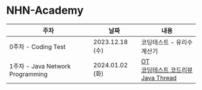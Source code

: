 # NHN-Academy

| 주차 | 날짜 | 내용 |
| --- | --- | --- |
| 0주차 - Coding Test | 2023.12.18 (수) | 코딩테스트 - 유리수 계산기 |
| 1주차 - Java Network Programming | 2024.01.02 (화) | [OT](https://www.notion.so/OT-5849cfc032274351aa9f1035c7864ce6?pvs=21)<br>[코딩테스트 코드리뷰](https://www.notion.so/239e1e9d82b54bb8b0e7b40c60d835ed?pvs=21)<br>[Java Thread](https://www.notion.so/Java-Network-Progrmming-1-Java-Thread-774e7bdebbbe44dda8e7e75d3d0203a8?pvs=21) |
